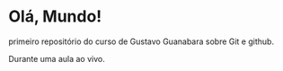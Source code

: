 # Olá, Mundo!
 primeiro repositório do curso de Gustavo Guanabara sobre Git e github.

 Durante uma aula ao vivo.
 
